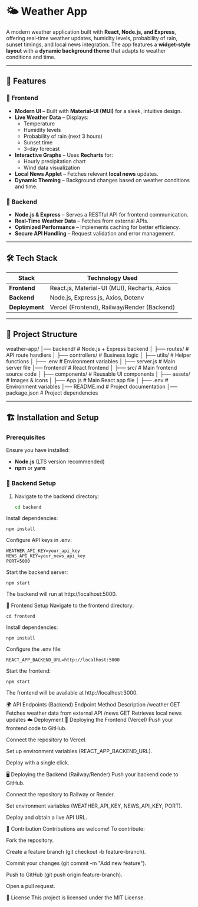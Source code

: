# 🌤️ Weather App  

A modern weather application built with **React, Node.js, and Express**, offering real-time weather updates, humidity levels, probability of rain, sunset timings, and local news integration. The app features a **widget-style layout** with a **dynamic background theme** that adapts to weather conditions and time.

---

## 📌 Features  

### 🎨 Frontend
- **Modern UI** – Built with **Material-UI (MUI)** for a sleek, intuitive design.
- **Live Weather Data** – Displays:
  - Temperature
  - Humidity levels
  - Probability of rain (next 3 hours)
  - Sunset time
  - 3-day forecast  
- **Interactive Graphs** – Uses **Recharts** for:
  - Hourly precipitation chart
  - Wind data visualization  
- **Local News Applet** – Fetches relevant **local news** updates.
- **Dynamic Theming** – Background changes based on weather conditions and time.

### 🚀 Backend
- **Node.js & Express** – Serves a RESTful API for frontend communication.
- **Real-Time Weather Data** – Fetches from external APIs.
- **Optimized Performance** – Implements caching for better efficiency.
- **Secure API Handling** – Request validation and error management.

---

## 🛠️ Tech Stack  

| Stack           | Technology Used                              |
|-----------------|----------------------------------------------|
| **Frontend**    | React.js, Material-UI (MUI), Recharts, Axios |
| **Backend**     | Node.js, Express.js, Axios, Dotenv           |
| **Deployment**  | Vercel (Frontend), Railway/Render (Backend)  |

---

## 📂 Project Structure  

weather-app/ │── backend/ # Node.js + Express backend │ ├── routes/ # API route handlers │ ├── controllers/ # Business logic │ ├── utils/ # Helper functions │ ├── .env # Environment variables │ ├── server.js # Main server file │── frontend/ # React frontend │ ├── src/ # Main frontend source code │ ├── components/ # Reusable UI components │ ├── assets/ # Images & icons │ ├── App.js # Main React app file │ ├── .env # Environment variables │── README.md # Project documentation │── package.json # Project dependencies

---

## 🏗️ Installation and Setup  

### Prerequisites  
Ensure you have installed:
- **Node.js** (LTS version recommended)
- **npm** or **yarn**

### 🔧 Backend Setup  
1. Navigate to the backend directory:
   ```sh
   cd backend
Install dependencies:

    npm install
Configure API keys in .env:

    WEATHER_API_KEY=your_api_key
    NEWS_API_KEY=your_news_api_key
    PORT=5000
Start the backend server:

    npm start
The backend will run at http://localhost:5000.

🎨 Frontend Setup
Navigate to the frontend directory:

    cd frontend
Install dependencies:

    npm install
Configure the .env file:

    REACT_APP_BACKEND_URL=http://localhost:5000
Start the frontend:
    
    npm start
The frontend will be available at http://localhost:3000.

🌍 API Endpoints (Backend)
Endpoint	Method	Description
/weather	GET	Fetches weather data from external API
/news	GET	Retrieves local news updates
☁️ Deployment
🚀 Deploying the Frontend (Vercel)
Push your frontend code to GitHub.

Connect the repository to Vercel.

Set up environment variables (REACT_APP_BACKEND_URL).

Deploy with a single click.

🖥️ Deploying the Backend (Railway/Render)
Push your backend code to GitHub.

Connect the repository to Railway or Render.

Set environment variables (WEATHER_API_KEY, NEWS_API_KEY, PORT).

Deploy and obtain a live API URL.

🤝 Contribution
Contributions are welcome! To contribute:

Fork the repository.

Create a feature branch (git checkout -b feature-branch).

Commit your changes (git commit -m "Add new feature").

Push to GitHub (git push origin feature-branch).

Open a pull request.

📜 License
This project is licensed under the MIT License.
